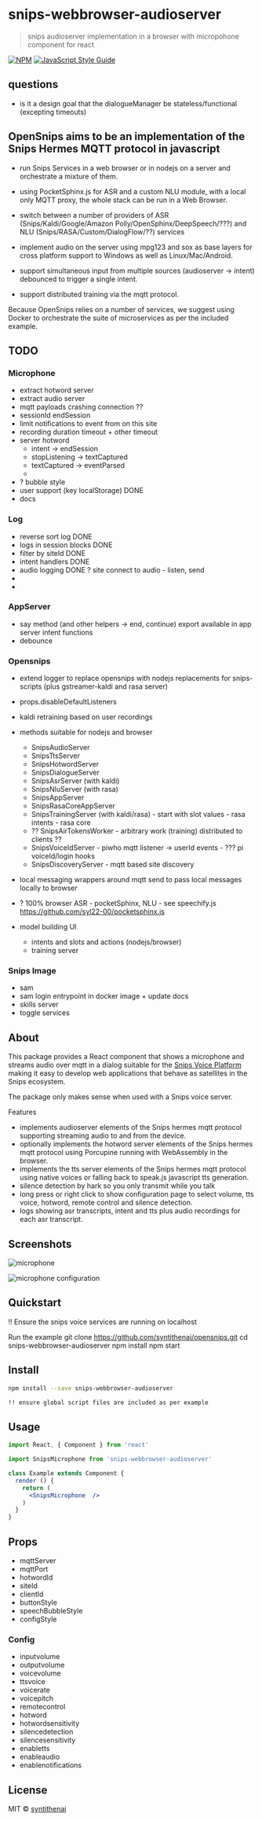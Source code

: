 # snips-webbrowser-audioserver

> snips audioserver implementation in a browser with micropohone component for react

[![NPM](https://img.shields.io/npm/v/snips-webbrowser-audioserver.svg)](https://www.npmjs.com/package/snips-webbrowser-audioserver) [![JavaScript Style Guide](https://img.shields.io/badge/code_style-standard-brightgreen.svg)](https://standardjs.com)

## questions
- is it a design goal that the dialogueManager be stateless/functional (excepting timeouts) 

## OpenSnips aims to be an implementation of the Snips Hermes MQTT protocol in javascript
- run Snips Services in a web browser or in nodejs on a server and orchestrate a mixture of them.
- using PocketSphinx.js for ASR and a custom NLU module, with a local only MQTT proxy, the whole stack can be run in a Web Browser.
- switch between a number of providers of ASR (Snips/Kaldi/Google/Amazon Polly/OpenSphinx/DeepSpeech/???) and NLU (Snips/RASA/Custom/DialogFlow/??) services 

- implement audio on the server using mpg123 and sox as base layers for cross platform support to Windows as well as Linux/Mac/Android.
- support simultaneous input from multiple sources (audioserver -> intent) debounced to trigger a single intent.

- support distributed training via the mqtt protocol.

Because OpenSnips relies on a number of services, we suggest using Docker to orchestrate the suite of microservices as per the included example.


## TODO

### Microphone
- extract hotword server
- extract audio server
- mqtt payloads crashing connection ??
- sessionId endSession
- limit notifications to event from on this site
- recording duration timeout + other timeout
- server hotword
    - intent -> endSession
    - stopListening -> textCaptured
    - textCaptured -> eventParsed
    - 
- ? bubble style
- user support (key localStorage) DONE
- docs



### Log
- reverse sort log DONE
- logs in session blocks DONE
- filter by siteId DONE
- intent handlers DONE
- audio logging DONE
 ? site connect to audio - listen, send
-
- 

### AppServer
- say method (and other helpers -> end, continue) export available in app server intent functions
- debounce

### Opensnips
- extend logger to replace opensnips with nodejs replacements for snips-scripts (plus gstreamer-kaldi and rasa server)
* props.disableDefaultListeners 
* kaldi retraining based on user recordings

* methods suitable for nodejs and browser 
  - SnipsAudioServer
  - SnipsTtsServer
  - SnipsHotwordServer
  - SnipsDialogueServer
  - SnipsAsrServer (with kaldi)
  - SnipsNluServer (with rasa)
  - SnipsAppServer
  - SnipsRasaCoreAppServer
  - SnipsTrainingServer (with kaldi/rasa)
        - start with slot values
        - rasa intents
        - rasa core
  - ?? SnipsAirTokensWorker - arbitrary work (training) distributed to clients ??
  - SnipsVoiceIdServer
        - piwho mqtt listener -> userId events
        - ??? pi voiceId/login hooks
  - SnipsDiscoveryServer - mqtt based site discovery

- local messaging wrappers around mqtt send to pass local messages locally to browser
- ? 100% browser ASR - pocketSphinx, NLU - see speechify.js
https://github.com/syl22-00/pocketsphinx.js

- model building UI
    - intents and slots and actions (nodejs/browser)
    - training server

### Snips Image
- sam
- sam login entrypoint in docker image + update docs
- skills server
- toggle services




## About

This package provides a React component that shows a microphone and streams audio over mqtt in a dialog suitable for the [Snips Voice Platform](https://snips.ai) making it easy to develop web applications that behave as satellites in the Snips ecosystem.

The package only makes sense when used with a Snips voice server.

Features
- implements audioserver elements of the Snips hermes mqtt protocol supporting streaming audio to and from the device.
- optionally implements the hotword server elements of the Snips hermes mqtt protocol using Porcupine running with WebAssembly in the browser.
- implements the tts  server elements of the Snips hermes mqtt protocol  using native voices or falling back to speak.js javascript tts generation.
- silence detection by hark so you only transmit while you talk
- long press or right click to show configuration page to select volume, tts voice, hotword, remote control and silence detection.
- logs showing asr transcripts, intent and tts plus audio recordings for each asr transcript.

## Screenshots


![microphone ](./snips-webbrowser-audioserver-microphone.png  "microphone ")

![microphone configuration](./snipsmicrophone_configuration.png  "microphone configuration")


## Quickstart

!! Ensure the snips voice services are running on localhost

Run the example
git clone https://github.com/syntithenai/opensnips.git
cd snips-webbrowser-audioserver
npm install
npm start


## Install

```bash
npm install --save snips-webbrowser-audioserver

!! ensure global script files are included as per example

```



## Usage

```jsx
import React, { Component } from 'react'

import SnipsMicrophone from 'snips-webbrowser-audioserver'

class Example extends Component {
  render () {
    return (
      <SnipsMicrophone  />
    )
  }
}
```


## Props


- mqttServer
- mqttPort
- hotwordId
- siteId
- clientId
- buttonStyle
- speechBubbleStyle
- configStyle



### Config

- inputvolume
- outputvolume
- voicevolume
- ttsvoice
- voicerate
- voicepitch
- remotecontrol
- hotword
- hotwordsensitivity
- silencedetection
- silencesensitivity
- enabletts
- enableaudio
- enablenotifications


## License

MIT © [syntithenai](https://github.com/syntithenai)
